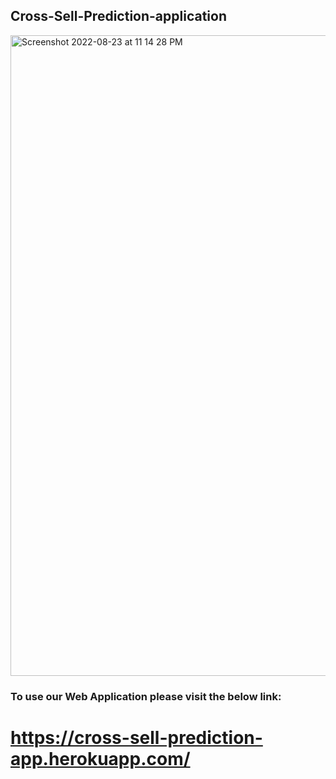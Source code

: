 ## Cross-Sell-Prediction-application

<img width="1025" alt="Screenshot 2022-08-23 at 11 14 28 PM" src="https://user-images.githubusercontent.com/84739722/186228347-54c9a379-cc1c-4f61-8e46-46817c42245d.png">
            
            
### To use our Web Application please visit the below link:
# https://cross-sell-prediction-app.herokuapp.com/
